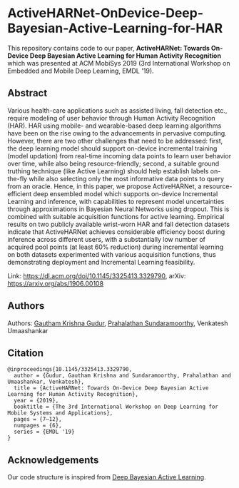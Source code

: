 # ActiveHARNet-OnDevice-Deep-Bayesian-Active-Learning-for-HAR

This repository contains code to our paper, **ActiveHARNet: Towards On-Device Deep Bayesian Active Learning for Human Activity Recognition** which was presented at ACM MobiSys 2019 (3rd International Workshop on Embedded and Mobile Deep Learning, EMDL '19).

## Abstract
Various health-care applications such as assisted living, fall detection etc., require modeling of user behavior through Human Activity Recognition (HAR). HAR using mobile- and wearable-based deep learning algorithms have been on the rise owing to the advancements in pervasive computing. However, there are two other challenges that need to be addressed: first, the deep learning model should support on-device incremental training (model updation) from real-time incoming data points to learn user behavior over time, while also being resource-friendly; second, a suitable ground truthing technique (like Active Learning) should help establish labels on-the-fly while also selecting only the most informative data points to query from an oracle. Hence, in this paper, we propose ActiveHARNet, a resource-efficient deep ensembled model which supports on-device Incremental Learning and inference, with capabilities to represent model uncertainties through approximations in Bayesian Neural Networks using dropout. This is combined with suitable acquisition functions for active learning. Empirical results on two publicly available wrist-worn HAR and fall detection datasets indicate that ActiveHARNet achieves considerable efficiency boost during inference across different users, with a substantially low number of acquired pool points (at least 60% reduction) during incremental learning on both datasets experimented with various acquisition functions, thus demonstrating deployment and Incremental Learning feasibility.

Link: https://dl.acm.org/doi/10.1145/3325413.3329790, arXiv: https://arxiv.org/abs/1906.00108

## Authors
Authors: [Gautham Krishna Gudur](https://gauthamkrishna-g.github.io/), [Prahalathan Sundaramoorthy](https://prahalath.github.io/), Venkatesh Umaashankar

## Citation
```
@inproceedings{10.1145/3325413.3329790,
  author = {Gudur, Gautham Krishna and Sundaramoorthy, Prahalathan and Umaashankar, Venkatesh},
  title = {ActiveHARNet: Towards On-Device Deep Bayesian Active Learning for Human Activity Recognition},
  year = {2019},
  booktitle = {The 3rd International Workshop on Deep Learning for Mobile Systems and Applications},
  pages = {7–12},
  numpages = {6},
  series = {EMDL '19}
}
```

## Acknowledgements
Our code structure is inspired from [Deep Bayesian Active Learning](https://github.com/Riashat/Deep-Bayesian-Active-Learning).
